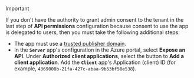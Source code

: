 > [!IMPORTANT]
> If you don't have the authority to grant admin consent to the tenant in the last step of **API permissions** configuration because consent to use the app is delegated to users, then you must take the following additional steps:
>
> * The app must use a [trusted publisher domain](/entra/identity-platform/howto-configure-publisher-domain).
> * In the **`Server`** app's configuration in the Azure portal, select **Expose an API**. Under **Authorized client applications**, select the button to **Add a client application**. Add the **`Client`** app's Application (client) ID (for example, `4369008b-21fa-427c-abaa-9b53bf58e538`).
